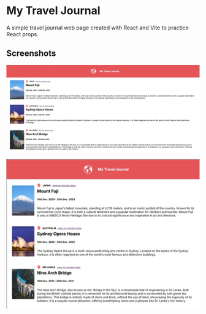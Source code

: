 # My Travel Journal

A simple travel journal web page created with React and Vite to practice React props.

## Screenshots

![Screenshot 1](./src/assets/md/Screenshot_1.jpg)
![Screenshot 2](./src//assets/md/Screenshot_2.jpg)
